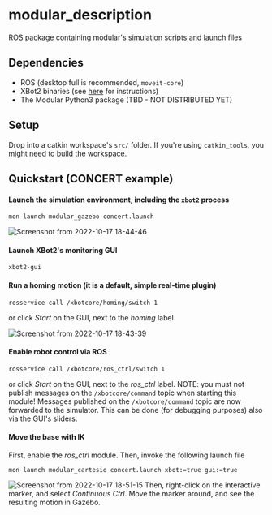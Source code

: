 # modular_description
ROS package containing modular's simulation scripts and launch files

## Dependencies

 - ROS (desktop full is recommended, `moveit-core`)
 - XBot2 binaries (see [here](https://advrhumanoids.github.io/xbot2/quickstart.html#system-setup) for instructions)
 - The Modular Python3 package (TBD - NOT DISTRIBUTED YET)
 
## Setup
Drop into a catkin workspace's `src/` folder. If you're using `catkin_tools`, you might need to build the workspace.
 
## Quickstart (CONCERT example)

#### Launch the simulation environment, including the `xbot2` process
```
mon launch modular_gazebo concert.launch
```
![Screenshot from 2022-10-17 18-44-46](https://user-images.githubusercontent.com/22152172/196235597-9850b985-72cf-4bfd-a0e3-28dedcb12420.png)


#### Launch XBot2's monitoring GUI
```
xbot2-gui
```

#### Run a homing motion (it is a default, simple real-time plugin)
```
rosservice call /xbotcore/homing/switch 1
```
or click *Start* on the GUI, next to the *homing* label.

![Screenshot from 2022-10-17 18-43-39](https://user-images.githubusercontent.com/22152172/196235414-8a4d1282-0122-416d-bf4a-04242abe7d32.png)

#### Enable robot control via ROS
```
rosservice call /xbotcore/ros_ctrl/switch 1
```
or click *Start* on the GUI, next to the *ros_ctrl* label. NOTE: you must not publish messages on the `/xbotcore/command` topic when starting this module!
Messages published on the `/xbotcore/command` topic are now forwarded to the simulator. This can be done (for debugging purposes) also via the GUI's sliders.

#### Move the base with IK 
First, enable the *ros_ctrl* module. Then, invoke the following launch file
```
mon launch modular_cartesio concert.launch xbot:=true gui:=true
```
![Screenshot from 2022-10-17 18-51-15](https://user-images.githubusercontent.com/22152172/196236956-f50d8b5a-fea2-4c0a-865f-bfdf74d216f0.png)
Then, right-click on the interactive marker, and select *Continuous Ctrl*. Move the marker around, and see the resulting motion in Gazebo.


